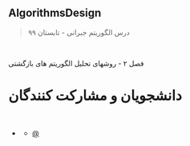 ## AlgorithmsDesign

> درس الگوریتم جبرانی - تابستان ۹۹


<br>

فصل ۲ - روشهای تحلیل الگوریتم های بازگشتی



# دانشجویان و مشارکت کنندگان

<br>

+ []( )  
  - [@]()
